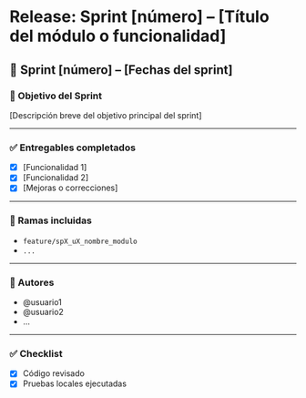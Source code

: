 # Release: Sprint [número] – [Título del módulo o funcionalidad]

## 📌 Sprint [número] – [Fechas del sprint]

### 🎯 Objetivo del Sprint

[Descripción breve del objetivo principal del sprint]

---

### ✅ Entregables completados

- [x] [Funcionalidad 1]
- [x] [Funcionalidad 2]
- [x] [Mejoras o correcciones]

---

### 🔧 Ramas incluidas

- `feature/spX_uX_nombre_modulo`
- `...`

---

### 👥 Autores

- @usuario1
- @usuario2
- ...

---

### ✅ Checklist

- [x] Código revisado
- [x] Pruebas locales ejecutadas
